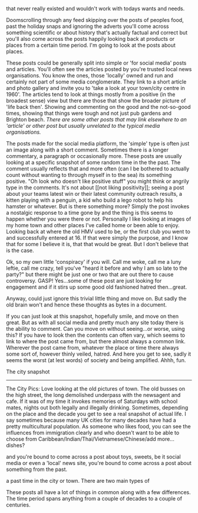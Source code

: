 that never really existed and wouldn't work with todays wants and needs.


Doomscrolling through any feed skipping over the posts of peoples food, past the holiday snaps and ignoring the adverts you'll come across something scientific or about history that's actually factual and correct but you'll also come across the posts happily looking back at products or places from a certain time period. I'm going to look at the posts about places.

These posts could be generally split into simple or 'for social media' posts and articles. You'll often see the articles posted by you're trusted local news organisations. You know the ones, those 'locally' owned and run and certainly not part of some media conglomerate. They link to a short article and photo gallery and invite you to 'take a look at your town/city centre in 1960'. The articles tend to look at things mostly from a positive (in the broadest sense) view but there are those that show the broader picture of 'life back then'. Showing and commenting on the good and the not-so-good times, showing that things were tough and not just pub gardens and Brighton beach. *There are some other posts that may link elsewhere to an 'article' or other post but usually unrelated to the typical media organisations.*

The posts made for the social media platform, the 'simple' type is often just an image along with a short comment. Sometimes there is a longer commentary, a paragraph or occasionally more. These posts are usually looking at a specific snapshot of some random time in the the past. The comment usually reflects that and more often (can I be bothered to actually count without wanting to through myself in to the sea) its something positive. "Oh look who doesn't like positive stuff" you might think or angrily type in the comments. It's not about [[not liking positivity]]; seeing a post about your teams latest win or their latest community outreach results, a kitten playing with a penguin, a kid who build a lego robot to help his hamster or whatever. But is there something more? Simply the post invokes a nostalgic response to a time gone by and the thing is this seems to happen whether you were there or not. Personally I like looking at images of my home town and other places I've called home or been able to enjoy. Looking back at where the old HMV used to be, or the first club you went to and successfully entered at 16. If that were simply the purpose, and I know that for some I believe it is, that that would be great. But I don't believe that is the case.

Ok, so my own little 'conspiracy' if you will. Call me woke, call me a luny leftie, call me crazy, tell you've "heard it before and why I am so late to the party?" but there might be just one or two that are out there to cause controversy. GASP! Yes...some of these post are just looking for engagement and if it stirs up some good old fashioned hatred then...great. 

Anyway, could just ignore this trivial little thing and move on. But sadly the old brain won't and hence these thoughts as bytes in a document. 

If you can just look at this snapshot, hopefully smile, and move on then great. But as with all social media and pretty much any site today there is the ability to comment. Can you move on without seeing...or worse, using this? If you have to look then the contents can often vary, which seems to link to where the post came from, but there almost always a common link. Wherever the post came from, whatever the place or time there always some sort of, however thinly veiled, hatred. And here you get to see, sadly it seems the worst (at lest words) of society and being amplified. Ahhh, fun.

The city snapshot 



---

The City Pics:
Love looking at the old pictures of town. The old busses on the high street, the long demolished underpass with the newsagent and cafe. If it was of my time it invokes memories of Saturdays with school mates, nights out both legally and illegally drinking. Sometimes, depending on the place and the decade you get to see a real snapshot of actual life. I say sometimes because many UK cities for many decades have had a pretty multicultural population. As someone who likes food, you can see the influences from immigration clearly and who doesn't want to be able to choose from Caribbean/Indian/Thai/Vietnamese/Chinese/add more... dishes?


and you're bound to come across a post about toys, sweets, 
be it social media or even a 'local' news site, you're bound to come across a post about something from the past. 

a past time in the city or town. There are two main types of 

These posts all have a lot of things in common along with a few differences. 
The time period spans anything from a couple of decades to a couple of centuries. 